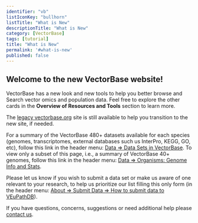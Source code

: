 ```yaml
---
identifier: "vb"
listIconKey: "bullhorn"
listTitle: "What is New"
descriptionTitle: "What is New"
category: [VectorBase]
tags: [tutorial]
title: "What is New"
permalink: '#what-is-new'
published: false
---
```


<h2>Welcome to the new VectorBase website!</h2>

<p>VectorBase has a new look and new tools to help you better browse and Search vector omics and population data.  Feel free to explore the other cards in the <b>Overview of Resources and Tools</b> section to learn more.</p>

<p>The <a href="https://legacy.vectorbase.org">legacy vectorbase.org</a> site is still available to help you transition to the new site, if needed.</p>

<p>For a summary of the VectorBase 480+ datasets available for each species (genomes, transcriptomes, external databases such us InterPro, KEGG, GO, etc), follow this link in the header menu: <a href="https://vectorbase.org/vectorbase/app/search/dataset/AllDatasets/result">Data => Data Sets in VectorBase</a>. To view only a subset of this page, i.e., a summary of VectorBase 40+ genomes, follow this link in the header menu:
  <a href="https://vectorbase.org/vectorbase/app/search/organism/GenomeDataTypes/result">Data => Organisms: Genome Info and Stats</a>.</p>

<p>Please let us know if you wish to submit a data set or make us aware of one relevant to your research, to help us prioritize our list filling this only form (in the header menu: <a href="https://vectorbase.org/vectorbase/app/static-content/dataSubmission.html">About => Submit Data => How to submit data to VEuPathDB</a>).</p>

<p>If you have questions, concerns, suggestions or need additional help please <a href="/a/app/contact-us">contact us</a>.</p>  
